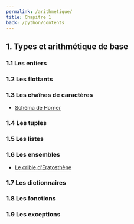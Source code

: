 ```yaml
---
permalink: /arithmetique/
title: Chapitre 1
back: /python/contents
---
```


## 1. Types et arithmétique de base

### 1.1 Les entiers

### 1.2 Les flottants

### 1.3 Les chaînes de caractères

- [Schéma de Horner](horner)

### 1.4 Les tuples

### 1.5 Les listes

### 1.6 Les ensembles

- [Le crible d'Ératosthène](eratosthene)

### 1.7 Les dictionnaires

### 1.8 Les fonctions

### 1.9 Les exceptions
